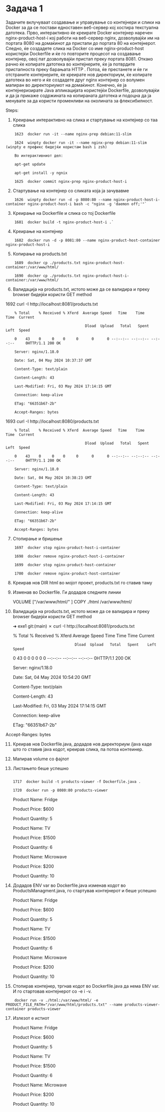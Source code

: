 # Задача 1
Задачите вклучуваат создавање и управување со контејнери и слики на Docker за да се постави едноставен веб-сервер кој хостира текстуална датотека. Прво, интерактивно ќе креирате Docker контејнер наречен nginx-product-host-i кој работи на веб-сервер nginx, дозволувајќи им на портата 8080 на домаќинот да пристапи до портата 80 на контејнерот. Следно, ќе создадете слика на Docker со име nginx-product-host користејќи Dockerfile и ќе го повторите процесот на создавање контејнер, овој пат дозволувајќи пристап преку портата 8081. Откако рачно ќе копирате датотека во контејнерите, ќе ја потврдите пристапноста преку барањата HTTP . Потоа, ќе престанете и ќе ги отстраните контејнерите, ќе креирате нов директориум, ќе копирате датотека во него и ќе создадете друг nginx контејнер со волумен мапиран во директориумот на домаќинот. Конечно, ќе ја контејнеризирате Java апликацијата користејќи Dockerfile, дозволувајќи и да ја прикаже содржината на копираната датотека и подоцна да ја менувате за да користи променливи на околината за флексибилност.

Steps:
1. Креирање интерактивно на слика и стартување на контејнер со таа слика
```
    1623  docker run -it --name nginx-prep debian:11-slim

    1624  winpty docker run -it --name nginx-prep debian:11-slim (winpty е префикс бидејќи користам bash i zsh)

    Во интерактивниот дел:

    apt-get update

    apt-get install -y ngnix

    1625  docker commit nginx-prep nginx-product-host-i
```


2. Стартување на контејнер со сликата која ја зачувавме
```
    1626  winpty docker run -d -p 8080:80 --name nginx-product-host-i-container nginx-product-host-i bash -c "nginx -g 'daemon off;'"`

```



3. Креирање на Dockerfile и слика со тој Dockerfile
```
    1681  docker build -t nginx-product-host-i .`
```

4. Креирање на контејнер

```
    1682  docker run -d -p 8081:80 --name nginx-product-host-container nginx-product-host-i
```
5. Копирање на products.txt

```
    1689  docker cp ./products.txt nginx-product-host-container:/var/www/html/

    1690  docker cp ./products.txt nginx-product-host-i-container:/var/www/html/
```

6. Валидација на products.txt, истото може да се валидира и преку browser бидејќи користи GET method

 1692  curl -I http://localhost:8081/products.txt

        % Total    % Received % Xferd  Average Speed   Time    Time     Time  Current

                                        Dload  Upload   Total   Spent    Left  Speed

        0    43    0     0    0     0      0      0 --:--:-- --:--:-- --:--:--     0HTTP/1.1 200 OK

        Server: nginx/1.18.0

        Date: Sat, 04 May 2024 10:37:37 GMT

        Content-Type: text/plain

        Content-Length: 43

        Last-Modified: Fri, 03 May 2024 17:14:15 GMT

        Connection: keep-alive

        ETag: "66351b67-2b"

        Accept-Ranges: bytes



 1693  curl -I http://localhost:8080/products.txt

        % Total    % Received % Xferd  Average Speed   Time    Time     Time  Current

                                        Dload  Upload   Total   Spent    Left  Speed

        0    43    0     0    0     0      0      0 --:--:-- --:--:-- --:--:--     0HTTP/1.1 200 OK

        Server: nginx/1.18.0

        Date: Sat, 04 May 2024 10:38:23 GMT

        Content-Type: text/plain

        Content-Length: 43

        Last-Modified: Fri, 03 May 2024 17:14:15 GMT

        Connection: keep-alive

        ETag: "66351b67-2b"

        Accept-Ranges: bytes

7.  Стопирање и бришење
```
    1697  docker stop nginx-product-host-i-container

    1698  docker remove nginx-product-host-i-container

    1699  docker stop nginx-product-host-container

    1700  docker remove nginx-product-host-container
```
8. Креирав нов DIR html во мојот проект, products.txt го ставив таму
9. Изменав во Dockerfile. Ги додадов следните линии

    VOLUME ["/var/www/html/" ]
    COPY ./html /var/www/html/
10. Валидација на products.txt, истото може да се валидира и преку browser бидејќи користи GET method

    ➜  exe1 git:(main) ✗ curl -I http://localhost:8081/products.txt

    % Total    % Received % Xferd  Average Speed   Time    Time     Time  Current

                                    Dload  Upload   Total   Spent    Left  Speed

    0    43    0     0    0     0      0      0 --:--:-- --:--:-- --:--:--     0HTTP/1.1 200 OK

    Server: nginx/1.18.0

    Date: Sat, 04 May 2024 10:54:20 GMT

    Content-Type: text/plain

    Content-Length: 43

    Last-Modified: Fri, 03 May 2024 17:14:15 GMT

    Connection: keep-alive

    ETag: "66351b67-2b"

Accept-Ranges: bytes



11. Креирав нов Dockerfile.java, додадов нов директориум /java каде што го ставив java кодот, креирав слика, па потоа контеинер.

13. Мапирав volume со фајлот

14. Листањето беше успешно
    ```

    1717  docker build -t products-viewer -f Dockerfile.java .

    1720  docker run -p 8080:80 products-viewer
    ```


    Product Name: Fridge

    Product Price: $600

    Product Quantity: 5


    Product Name: TV

    Product Price: $1500

    Product Quantity: 6


    Product Name: Microwave

    Product Price: $200

    Product Quantity: 10



15. Додадов ЕNV var во Dockerfile.java изменав кодот во ProductsManagment.java, го стартував контејнерот и беше успешно


    Product Name: Fridge

    Product Price: $600

    Product Quantity: 5


    Product Name: TV

    Product Price: $1500

    Product Quantity: 6


    Product Name: Microwave

    Product Price: $200

    Product Quantity: 10



16. Стопирав контејнер, тргнав кодот во Dockerfile.java да нема ЕNV var. И го стартовав контејнерот со -е i -v.
```
    docker run -v ./html:/var/www/html/ -e PRODUCT_FILE_PATH="/var/www/html/products.txt" --name products-viewer-container products-viewer
```


17. Излезот е истиот

    Product Name: Fridge

    Product Price: $600

    Product Quantity: 5



    Product Name: TV

    Product Price: $1500

    Product Quantity: 6



    Product Name: Microwave

    Product Price: $200

    Product Quantity: 10
